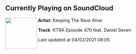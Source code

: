 ## Currently Playing on SoundCloud

[<img align="left" width="100" src="https://i1.sndcdn.com/artworks-yaehBlCYDh23xemC-ZzTWWQ-t500x500.jpg">](https://soundcloud.com/keepingtheravealive/ktra-episode-470-feat-daniel-seven)

**Artist**: Keeping The Rave Alive 

**Track**: KTRA Episode 470 feat. Daniel Seven

Last updated at 04/02/2021 08:05
